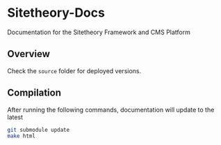 # Sitetheory-Docs
Documentation for the Sitetheory Framework and CMS Platform

## Overview
Check the `source` folder for deployed versions.

## Compilation

After running the following commands, documentation will update to the latest

```bash
git submodule update
make html
```